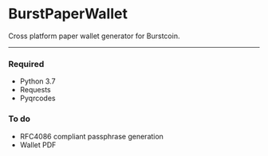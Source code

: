 # BurstPaperWallet
Cross platform paper wallet generator for Burstcoin.

---

### Required
* Python 3.7
* Requests
* Pyqrcodes

### To do
* RFC4086 compliant passphrase generation
* Wallet PDF 
